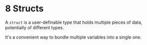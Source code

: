 # 8 Structs

A `struct` is a user-definable type that holds multiple pieces of data,
potentially of different types.

It's a convenient way to bundle multiple variables into a single one.
